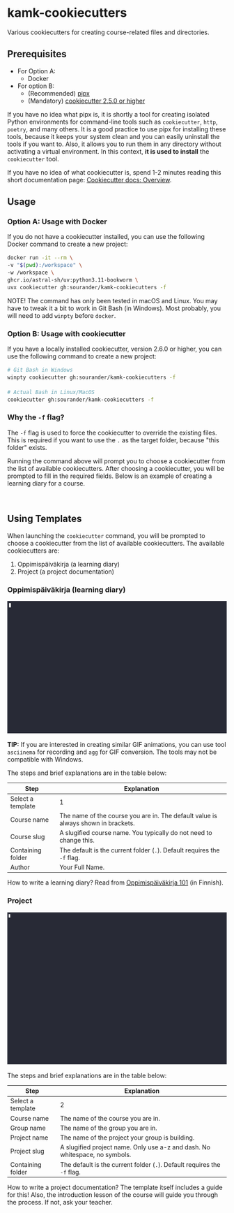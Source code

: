 # kamk-cookiecutters

Various cookiecutters for creating course-related files and directories.

## Prerequisites

* For Option A:
    * Docker
* For option B:
    * (Recommended) [pipx](https://pipx.pypa.io/stable/installation/)
    * (Mandatory) [cookiecutter 2.5.0 or higher](https://cookiecutter.readthedocs.io/en/latest/installation.html)

If you have no idea what pipx is, it is shortly a tool for creating isolated Python environments for command-line tools such as `cookiecutter`, `http`, `poetry`, and many others. It is a good practice to use pipx for installing these tools, because it keeps your system clean and you can easily uninstall the tools if you want to. Also, it allows you to run them in any directory without activating a virtual environment. In this context, **it is used to install** the `cookiecutter` tool.

If you have no idea of what cookiecutter is, spend 1-2 minutes reading this short documentation page: [Cookiecutter docs: Overview](https://cookiecutter.readthedocs.io/en/latest/overview.html).

## Usage

### Option A: Usage with Docker

If you do not have a cookiecutter installed, you can use the following Docker command to create a new project:

```bash
docker run -it --rm \
-v "$(pwd):/workspace" \
-w /workspace \
ghcr.io/astral-sh/uv:python3.11-bookworm \
uvx cookiecutter gh:sourander/kamk-cookiecutters -f
```

NOTE! The command has only been tested in macOS and Linux. You may have to tweak it a bit to work in Git Bash (in Windows). Most probably, you will need to add `winpty` before `docker`.

### Option B: Usage with cookiecutter

If you have a locally installed cookiecutter, version 2.6.0 or higher, you can use the following command to create a new project:

```bash
# Git Bash in Windows
winpty cookiecutter gh:sourander/kamk-cookiecutters -f

# Actual Bash in Linux/MacOS
cookiecutter gh:sourander/kamk-cookiecutters -f
```

### Why the `-f` flag?

The `-f` flag is used to force the cookiecutter to override the existing files. This is required if you want to use the `.` as the target folder, because "this folder" exists.

Running the command above will prompt you to choose a cookiecutter from the list of available cookiecutters. After choosing a cookiecutter, you will be prompted to fill in the required fields. Below is an example of creating a learning diary for a course.

&nbsp;

## Using Templates

When launching the `cookiecutter` command, you will be prompted to choose a cookiecutter from the list of available cookiecutters. The available cookiecutters are:

1. Oppimispäiväkirja (a learning diary)
2. Project (a project documentation)

### Oppimispäiväkirja (learning diary)

![asciinema recording](doc-assets/cookiecutter.gif)

**TIP:** If you are interested in creating similar GIF animations, you can use tool `asciinema` for recording and `agg` for GIF conversion. The tools may not be compatible with Windows.

The steps and brief explanations are in the table below:

| Step              | Explanation                                                                       |
| ----------------- | --------------------------------------------------------------------------------- |
| Select a template | 1                                                                                 |
| Course name       | The name of the course you are in. The default value is always shown in brackets. |
| Course slug       | A slugified course name. You typically do not need to change this.                |
| Containing folder | The default is the current folder (`.`). Default requires the `-f` flag.          |
| Author            | Your Full Name.                                                                   |

How to write a learning diary? Read from [Oppimispäiväkirja 101](https://sourander.github.io/oat) (in Finnish).

### Project

![asciinema recording](doc-assets/project-cookie.gif)

The steps and brief explanations are in the table below:

| Step              | Explanation                                                                 |
| ----------------- | --------------------------------------------------------------------------- |
| Select a template | 2                                                                           |
| Course name       | The name of the course you are in.                                          |
| Group name        | The name of the group you are in.                                           |
| Project name      | The name of the project your group is building.                             |
| Project slug      | A slugified project name. Only use a-z and dash. No whitespace, no symbols. |
| Containing folder | The default is the current folder (`.`). Default requires the `-f` flag.    |

How to write a project documentation? The template itself includes a guide for this! Also, the introduction lesson of the course will guide you through the process. If not, ask your teacher.
